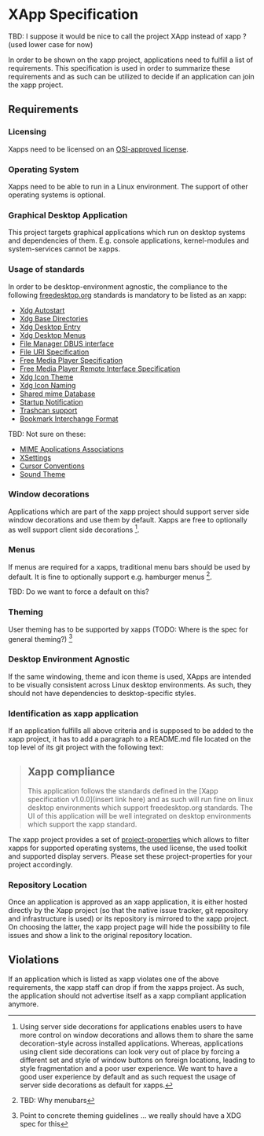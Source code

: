 # XApp Specification

TBD: I suppose it would be nice to call the project XApp instead of xapp ? (used lower case for now)

In order to be shown on the xapp project, applications need to fulfill a list of requirements. This specification is used in order to summarize these requirements and as such can be utilized to decide if an application can join the xapp project.

## Requirements

### Licensing

Xapps need to be licensed on an [OSI-approved license](https://opensource.org/licenses).

### Operating System

Xapps need to be able to run in a Linux environment. The support of other operating systems is optional.

### Graphical Desktop Application

This project targets graphical applications which run on desktop systems and dependencies of them. E.g. console applications, kernel-modules and system-services cannot be xapps.

### Usage of standards

In order to be desktop-environment agnostic, the compliance to the following [freedesktop.org](https://www.freedesktop.org) standards is mandatory to be listed as an xapp:

- [Xdg Autostart](https://www.freedesktop.org/wiki/Specifications/autostart-spec/)
- [Xdg Base Directories](https://www.freedesktop.org/wiki/Specifications/basedir-spec/)
- [Xdg Desktop Entry](https://www.freedesktop.org/wiki/Specifications/desktop-entry-spec/)
- [Xdg Desktop Menus](https://www.freedesktop.org/wiki/Specifications/menu-spec/)
- [File Manager DBUS interface](https://www.freedesktop.org/wiki/Specifications/file-manager-interface/)
- [File URI Specification](https://www.freedesktop.org/wiki/Specifications/file-uri-spec/)
- [Free Media Player Specification](https://www.freedesktop.org/wiki/Specifications/free-media-player-specs/)
- [Free Media Player Remote Interface Specification](https://www.freedesktop.org/wiki/Specifications/mpris-spec/)
- [Xdg Icon Theme](https://www.freedesktop.org/wiki/Specifications/icon-theme-spec/)
- [Xdg Icon Naming](https://www.freedesktop.org/wiki/Specifications/icon-naming-spec/)
- [Shared mime Database](https://www.freedesktop.org/wiki/Specifications/shared-mime-info-spec/)
- [Startup Notification](https://www.freedesktop.org/wiki/Specifications/startup-notification-spec/)
- [Trashcan support](https://www.freedesktop.org/wiki/Specifications/trash-spec/)
- [Bookmark Interchange Format](https://pyxml.sourceforge.net/topics/xbel/)

TBD: Not sure on these:
- [MIME Applications Associations](https://www.freedesktop.org/wiki/Specifications/mime-apps-spec/)
- [XSettings](https://www.freedesktop.org/wiki/Specifications/xsettings-spec/)
- [Cursor Conventions](https://www.freedesktop.org/wiki/Specifications/cursor-spec/)
- [Sound Theme](https://www.freedesktop.org/wiki/Specifications/sound-theme-spec/)

### Window decorations

Applications which are part of the xapp project should support server side window decorations and use them by default. Xapps are free to optionally as well support client side decorations [^1].

### Menus

If menus are required for a xapps, traditional menu bars should be used by default. It is fine to optionally support e.g. hamburger menus [^2].

TBD: Do we want to force a default on this?

### Theming

User theming has to be supported by xapps (TODO: Where is the spec for general theming?) [^3]

### Desktop Environment Agnostic

If the same windowing, theme and icon theme is used, XApps are intended to be visually consistent across Linux desktop environments. As such, they should not have dependencies to desktop-specific styles.

### Identification as xapp application

If an application fulfills all above criteria and is supposed to be added to the xapp project, it has to add a paragraph to a README.md file located on the top level of its git project with the following text:

> ## Xapp compliance
>
> This application follows the standards defined in the [Xapp specification v1.0.0](insert link here) and as such will run fine on linux desktop environments which support freedesktop.org standards. The UI of this application will be well integrated on desktop environments which support the xapp standard.

The xapp project provides a set of [project-properties](https://docs.github.com/en/enterprise-cloud@latest/organizations/managing-organization-settings/managing-custom-properties-for-repositories-in-your-organization) which allows to filter xapps for supported operating systems, the used license, the used toolkit and supported display servers. Please set these project-properties for your project accordingly.  

### Repository Location

Once an application is approved as an xapp application, it is either hosted directly by the Xapp project (so that the native issue tracker, git repository and infrastructure is used) or its repository is mirrored to the xapp project. On choosing the latter, the xapp project page will hide the possibility to file issues and show a link to the original repository location.

## Violations

If an application which is listed as xapp violates one of the above requirements, the xapp staff can drop if from the xapps project. As such, the application should not advertise itself as a xapp compliant application anymore.

[^1]: Using server side decorations for applications enables users to have more control on window decorations and allows them to share the same decoration-style across installed applications. Whereas, applications using client side decorations can look very out of place by forcing a different set and style of window buttons on foreign locations, leading to style fragmentation and a poor user experience. We want to have a good user experience by default and as such request the usage of server side decorations as default for xapps.

[^2]: TBD: Why menubars

[^3]: Point to concrete theming guidelines ... we really should have a XDG spec for this

